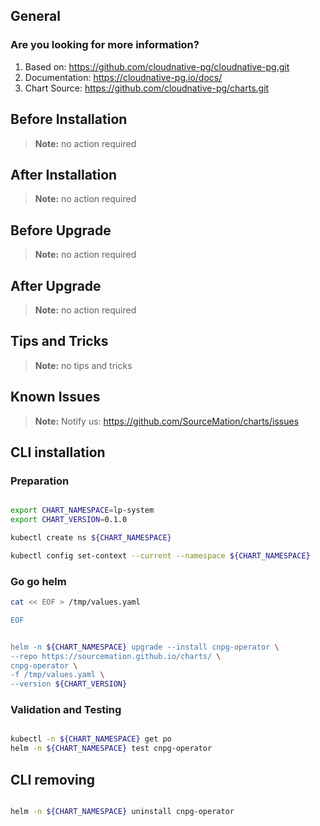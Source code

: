 ## General

### Are you looking for more information?

1. Based on: https://github.com/cloudnative-pg/cloudnative-pg.git
2. Documentation: https://cloudnative-pg.io/docs/
3. Chart Source: https://github.com/cloudnative-pg/charts.git


## Before Installation


> **Note:**
> no action required


## After Installation

> **Note:**
> no action required

## Before Upgrade

> **Note:**
> no action required

## After Upgrade

> **Note:**
> no action required


## Tips and Tricks

> **Note:**
> no tips and tricks


## Known Issues

> **Note:**
> Notify us: https://github.com/SourceMation/charts/issues



## CLI installation

### Preparation

```bash

export CHART_NAMESPACE=lp-system
export CHART_VERSION=0.1.0

kubectl create ns ${CHART_NAMESPACE}

kubectl config set-context --current --namespace ${CHART_NAMESPACE}

```

### Go go helm

``` bash
cat << EOF > /tmp/values.yaml

EOF 


helm -n ${CHART_NAMESPACE} upgrade --install cnpg-operator \
--repo https://sourcemation.github.io/charts/ \
cnpg-operator \
-f /tmp/values.yaml \
--version ${CHART_VERSION}

```

### Validation and Testing

```bash

kubectl -n ${CHART_NAMESPACE} get po
helm -n ${CHART_NAMESPACE} test cnpg-operator

```

## CLI removing

```bash

helm -n ${CHART_NAMESPACE} uninstall cnpg-operator


```

